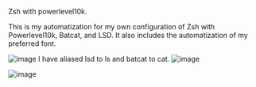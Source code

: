 Zsh with powerlevel10k.

This is my automatization for my own configuration of Zsh with Powerlevel10k, Batcat, and LSD. 
It also includes the automatization of my preferred font.

![image](https://github.com/ErTilla/MiZSH/assets/167865595/172cd3bb-10a0-47b9-ad19-77a739ca8178)
I have aliased lsd to ls and batcat to cat.
![image](https://github.com/ErTilla/MiZSH/assets/167865595/a2ecce93-db80-4be5-b2ff-afafa93b2e5a)

![image](https://github.com/ErTilla/MiZSH/assets/167865595/bf488ab1-b242-44e2-9810-e651175a5a6f)

